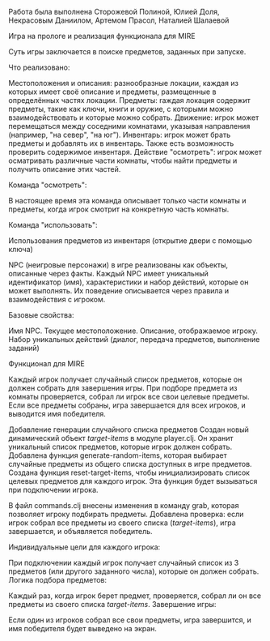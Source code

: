 Работа была выполнена Сторожевой Полиной, Юлией Доля, Некрасовым Даниилом, Артемом Прасол, Наталией Шалаевой

Игра на прологе и реализация функционала для MIRE

Суть игры заключается в поиске предметов, заданных при запуске.

Что реализовано:

Местоположения и описания: разнообразные локации, каждая из которых имеет своё описание и предметы, размещенные в определённых частях локации.
Предметы: rаждая локация содержит предметы, такие как ключи, книги и оружие, с которыми можно взаимодействовать и которые можно собрать.
Движение: игрок может перемещаться между соседними комнатами, указывая направления (например, "на север", "на юг").
Инвентарь: игрок может брать предметы и добавлять их в инвентарь. Также есть возможность проверить содержимое инвентаря.
Действие "осмотреть": игрок может осматривать различные части комнаты, чтобы найти предметы и получить описание этих частей.


Команда "осмотреть":

В настоящее время эта команда описывает только части комнаты и предметы, 
когда игрок смотрит на конкретную часть комнаты. 

Команда "использовать":

Использования предметов 
из инвентаря (открытие двери с помощью ключа)

NPC (неигровые персонажи) в игре реализованы как объекты, описанные через факты. Каждый NPC имеет уникальный идентификатор (имя), характеристики и набор действий, которые он может выполнять. Их поведение описывается через правила и взаимодействия с игроком.


Базовые свойства:

Имя NPC.
Текущее местоположение.
Описание, отображаемое игроку.
Набор уникальных действий (диалог, передача предметов, выполнение заданий)

Функционал для MIRE

Каждый игрок получает случайный список предметов, которые он должен собрать для завершения игры.
При подборе предмета из комнаты проверяется, собрал ли игрок все свои целевые предметы.
Если все предметы собраны, игра завершается для всех игроков, и выводится имя победителя.

Добавление генерации случайного списка предметов
Создан новый динамический объект *target-items* в модуле player.clj. Он хранит уникальный список предметов, которые игрок должен собрать.
Добавлена функция generate-random-items, которая выбирает случайные предметы из общего списка доступных в игре предметов.
Создана функция reset-target-items, чтобы инициализировать список целевых предметов для каждого игрок. Эта функция будет вызываться при подключении игрока.

В файл commands.clj внесены изменения в команду grab, которая позволяет игроку подбирать предметы.
Добавлена проверка: если игрок собрал все предметы из своего списка (*target-items*), игра завершается, и объявляется победитель.

Индивидуальные цели для каждого игрока:

При подключении каждый игрок получает случайный список из 3 предметов (или другого заданного числа), которые он должен собрать.
Логика подбора предметов:

Каждый раз, когда игрок берет предмет, проверяется, собрал ли он все предметы из своего списка *target-items*.
Завершение игры:

Если один из игроков собрал все свои предметы, игра завершится, и имя победителя будет выведено на экран.
